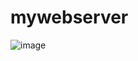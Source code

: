 # mywebserver
![image](https://github.com/zzssee5432/mywebserver/blob/master/image/2021-08-08%2009-43-24%20%E7%9A%84%E5%B1%8F%E5%B9%95%E6%88%AA%E5%9B%BE.png)

